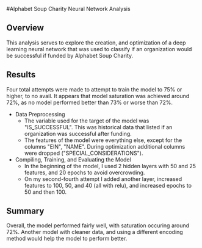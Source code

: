 #Alphabet Soup Charity Neural Network Analysis

## Overview
This analysis serves to explore the creation, and optimization of a deep learning neural network that was used to classify if an organization would be successful if funded by Alphabet Soup Charity.

## Results
Four total attempts were made to attempt to train the model to 75% or higher, to no avail.  It appears that model saturation was achieved around 72%, as no model performed better than 73% or worse than 72%.

* Data Preprocessing
    * The variable used for the target of the model was "IS_SUCCESSFUL".  This was historical data that listed if an organization was successful after funding.
    * The features of the model were everything else, except for the columns "EIN", "NAME".  During optimization additional columns were dropped ("SPECIAL_CONSIDERATIONS").
* Compiling, Training, and Evaluating the Model
    * In the beginning of the model, I used 2 hidden layers with 50 and 25 features, and 20 epochs to avoid overcrowding.
    * On my second-fourth attempt I added another layer, increased features to 100, 50, and 40 (all with relu), and increased epochs to 50 and then 100.

## Summary
Overall, the model performed fairly well, with saturation occuring around 72%.  Another model with cleaner data, and using a different encoding method would help the model to perform better.
